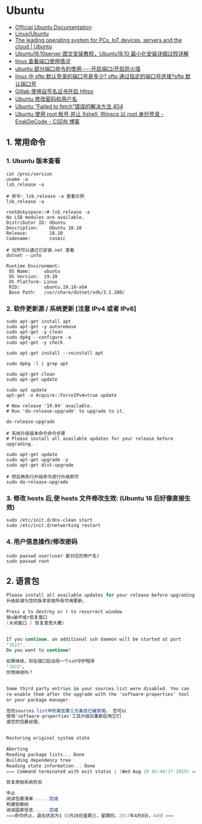 # Ubuntu

- [Official Ubuntu Documentation](https://help.ubuntu.com/)
- [Linux/Ubuntu](https://www.cnblogs.com/bycnboy/p/10591620.html)
- [The leading operating system for PCs, IoT devices, servers and the cloud | Ubuntu](https://www.ubuntu.com/index_kylin)
- [Ubuntu18.10server 图文安装教程，Ubuntu18.10 最小化安装详细过程详解](http://www.piis.cn/zhishi/web1424.asp)
- [linux 查看端口使用情况](https://blog.csdn.net/zwhfyy/article/details/3971523)
- [ubuntu 部分端口命令的使用----开启端口/开启防火墙](http://www.cnblogs.com/zqunor/p/6417938.html)
- [linux 中 sftp 默认登录的端口号是多少? sftp 通过指定的端口号连接?sftp 默认端口号](https://www.cnblogs.com/chuanzhang053/p/8875759.html)
- [Gitlab 使用自签名证书开启 Https](https://www.jianshu.com/p/4111534b339f)
- [Ubuntu 修改密码和用户名](https://blog.csdn.net/qq_28959531/article/details/78989635)
- [Ubuntu “Failed to fetch”错误的解决方法 404](https://blog.csdn.net/xueer767/article/details/72864777)
- [Ubuntu 使用 root 帐号,并让 Xshell, Winscp 以 root 身份登录 - EnskDeCode - CSDN 博客](https://blog.csdn.net/tojohnonly/article/details/57184166)

## 1. 常用命令

### 1. Ubuntu 版本查看

```shell
cat /proc/version
uname -a
lsb_release -a

```

```shell
# 命令: lsb_release -a 查看示例
lsb_release -a

root@skyspace:~# lsb_release -a
No LSB modules are available.
Distributor ID: Ubuntu
Description:    Ubuntu 18.10
Release:        18.10
Codename:       cosmic

# 当然可以通过已安装.net 查看
dotnet --info

Runtime Environment:
 OS Name:     ubuntu
 OS Version:  19.10
 OS Platform: Linux
 RID:         ubuntu.19.10-x64
 Base Path:   /usr/share/dotnet/sdk/3.1.100/
```

### 2. 软件更新源 / 系统更新 [注意 IPv4 或者 IPv6]

```shell
sudo apt-get install apt
sudo apt-get -y autoremove
sudo apt-get -y clean
sudo dpkg --configure -a
sudo apt-get -y check

sudo apt-get install --reinstall apt

sudo dpkg -l | grep apt

sudo apt-get clean
sudo apt-get update

sudo apt update
apt-get -o Acquire::ForceIPv4=true update

# New release '19.04' available.
# Run 'do-release-upgrade' to upgrade to it.

do-release-upgrade

# 系统升级版本命令命令步骤
# Please install all available updates for your release before upgrading.

sudo apt-get update
sudo apt-get upgrade -y
sudo apt-get dist-upgrade

# 然后再执行升级命令进行升级即可
sudo do-release-upgrade
```

### 3. 修改 hosts 后,使 hosts 文件修改生效: (Ubuntu 18 后好像直接生效)

```shell
sudo /etc/init.d/dns-clean start
sudo /etc/init.d/networking restart
```

### 4. 用户信息操作/修改密码

```shell
sudo passwd user(user 是对应的用户名)
sudo passwd root
```

## 2. 语言包

```c#
Please install all available updates for your release before upgrading.
升级前请为您的版本安装所有可用更新。

Press x to destroy or r to resurrect window
按x破坏或r恢复窗口
(关闭窗口 / 恢复意思大概)


If you continue, an additional ssh daemon will be started at port
'1022'.
Do you want to continue?

如果继续，将在端口启动另一个ssh守护程序
'1022'。
你想继续吗？


Some third party entries in your sources.list were disabled. You can
re-enable them after the upgrade with the 'software-properties' tool
or your package manager.

您的sources.list中的某些第三方条目已被禁用。 您可以
使用'software-properties'工具升级后重新启用它们
或您的包裹经理。


Restoring original system state

Aborting
Reading package lists... Done
Building dependency tree
Reading state information... Done
=== Command terminated with exit status 1 (Wed Aug 28 05:44:37 2019) ===

恢复原始系统状态

中止
阅读包裹清单......完成
构建依赖树
阅读国家信息......完成
===命令终止，退出状态为1（8月28日星期三，星期四，2017年4月8日，449）===

```
